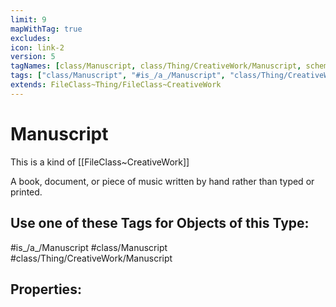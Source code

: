 ```yaml
---
limit: 9
mapWithTag: true
excludes:
icon: link-2
version: 5
tagNames: [class/Manuscript, class/Thing/CreativeWork/Manuscript, schema-org/Manuscript]
tags: ["class/Manuscript", "#is_/a_/Manuscript", "class/Thing/CreativeWork/Manuscript"]
extends: FileClass~Thing/FileClass~CreativeWork
---
```


# Manuscript
This is a kind of [[FileClass~CreativeWork]]

A book, document, or piece of music written by hand rather than typed or printed.


## Use one of these Tags for Objects of this Type:

#is_/a_/Manuscript
#class/Manuscript
#class/Thing/CreativeWork/Manuscript

## Properties:


